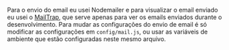 Para o envio do email eu usei Nodemailer e para visualizar o email enviado eu usei o [MailTrap](https://mailtrap.io/), que serve apenas para ver os emails enviados durante o desenvolvimento. Para mudar as configurações do envio de email é só modificar as configurações em ```config/mail.js```, ou usar as variáveis de ambiente que estão configuradas neste mesmo arquivo.